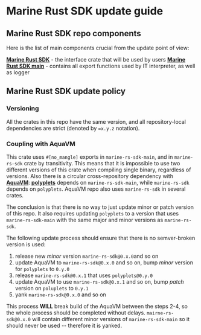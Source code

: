 # Marine Rust SDK update guide

## Marine Rust SDK repo components

Here is the list of main components crucial from the update point of view:

[**Marine Rust SDK**](./) - the interface crate that will be used by users
[**Marine Rust SDK main**](./crates/main) - contains all export functions used by IT interpreter, as well as logger

## Marine Rust SDK update policy

### Versioning
All the crates in this repo have the same version, and all repository-local dependencies are strict (denoted by `=x.y.z` notation). 

### Coupling with AquaVM

This crate uses `#[no_mangle]` exports in `marine-rs-sdk-main`, and in `marine-rs-sdk` crate by transitivity. This means that it is impossible to use two different versions of this crate when compiling single binary, regardless of versions. Also there is a circular cross-repository dependency with [**AquaVM**](https://github.com/fluencelabs/aquavm):
[**polyplets**](https://github.com/fluencelabs/aquavm/tree/master/crates/air-lib/polyplets) depends on `marine-rs-sdk-main`, while `marine-rs-sdk` depends on `polyplets`. AquaVM repo also uses `marine-rs-sdk` in several crates.

The conclusion is that there is no way to just update minor or patch version of this repo. It also requires updating `polyplets` to a version that uses `marine-rs-sdk-main` with the same major and minor versions as `marine-rs-sdk`.

The following update process should ensure that there is no semver-broken version is used:
1. release new *minor* version `marine-rs-sdk@0.x.0`and so on
2. update AquaVM to `marine-rs-sdk@0.x.0` and so on, bump *minor* version for `polyplets` to `0.y.0`
3. release `marine-rs-sdk@0.x.1` that uses `polyplets@0.y.0`
4. update AquaVM to use `marine-rs-sdk@0.x.1` and so on, bump *patch* version on `poluplets` to `0.y.1`
5. yank `marine-rs-sdk@0.x.0` and so on

This process **WILL** break build of the AquaVM between the steps 2-4, so the whole process should be completed without delays. `mairne-rs-sdk@0.x.0` will contain different minor versions of `marine-rs-sdk-main` so it should never be used -- therefore it is yanked.

